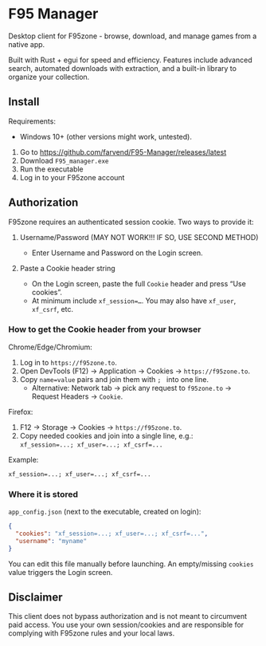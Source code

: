 # F95 Manager

Desktop client for F95zone - browse, download, and manage games from a native app.

Built with Rust + egui for speed and efficiency. Features include advanced search, 
automated downloads with extraction, and a built-in library to organize your collection.


## Install

Requirements:
- Windows 10+ (other versions might work, untested).

1. Go to https://github.com/farvend/F95-Manager/releases/latest
3. Download `F95_manager.exe`
4. Run the executable
5. Log in to your F95zone account

## Authorization

F95zone requires an authenticated session cookie. Two ways to provide it:

1) Username/Password  (MAY NOT WORK!!! IF SO, USE SECOND METHOD)
   - Enter Username and Password on the Login screen.  

2) Paste a Cookie header string  
   - On the Login screen, paste the full `Cookie` header and press “Use cookies”.  
   - At minimum include `xf_session=…`. You may also have `xf_user`, `xf_csrf`, etc.

### How to get the Cookie header from your browser

Chrome/Edge/Chromium:
1. Log in to `https://f95zone.to`.
2. Open DevTools (F12) → Application → Cookies → `https://f95zone.to`.
3. Copy `name=value` pairs and join them with `; ` into one line.  
   - Alternative: Network tab → pick any request to `f95zone.to` → Request Headers → `Cookie`.

Firefox:
1. F12 → Storage → Cookies → `https://f95zone.to`.
2. Copy needed cookies and join into a single line, e.g.:  
   `xf_session=...; xf_user=...; xf_csrf=...`

Example:
```
xf_session=...; xf_user=...; xf_csrf=...
```

### Where it is stored

`app_config.json` (next to the executable, created on login):
```json
{
  "cookies": "xf_session=...; xf_user=...; xf_csrf=...",
  "username": "myname"
}
```
You can edit this file manually before launching. An empty/missing `cookies` value triggers the Login screen.

## Disclaimer

This client does not bypass authorization and is not meant to circumvent paid access. You use your own session/cookies and are responsible for complying with F95zone rules and your local laws.
